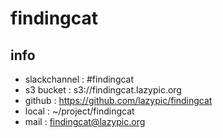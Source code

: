 # findingcat

## info
- slackchannel : #findingcat
- s3 bucket : s3://findingcat.lazypic.org
- github : https://github.com/lazypic/findingcat
- local : ~/project/findingcat
- mail : findingcat@lazypic.org
